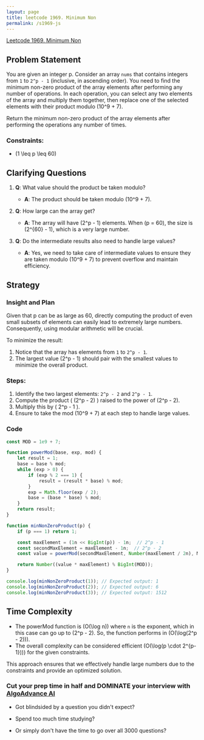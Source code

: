 ```yaml
---
layout: page
title: leetcode 1969. Minimum Non
permalink: /s1969-js
---
```

[Leetcode 1969. Minimum Non](https://algoadvance.github.io/algoadvance/l1969)
## Problem Statement
You are given an integer p. Consider an array `nums` that contains integers from `1` to `2^p - 1` (inclusive, in ascending order). You need to find the minimum non-zero product of the array elements after performing any number of operations. In each operation, you can select any two elements of the array and multiply them together, then replace one of the selected elements with their product modulo \(10^9 + 7\).

Return the minimum non-zero product of the array elements after performing the operations any number of times.

### Constraints:
- \(1 \leq p \leq 60\)

## Clarifying Questions
1. **Q**: What value should the product be taken modulo?
   - **A**: The product should be taken modulo \(10^9 + 7\).

2. **Q**: How large can the array get?
   - **A**: The array will have \(2^p - 1\) elements. When \(p = 60\), the size is \(2^{60} - 1\), which is a very large number.

3. **Q**: Do the intermediate results also need to handle large values?
   - **A**: Yes, we need to take care of intermediate values to ensure they are taken modulo \(10^9 + 7\) to prevent overflow and maintain efficiency.

## Strategy
### Insight and Plan
Given that p can be as large as 60, directly computing the product of even small subsets of elements can easily lead to extremely large numbers. Consequently, using modular arithmetic will be crucial.

To minimize the result:
1. Notice that the array has elements from `1` to `2^p - 1`.
2. The largest value \(2^p - 1\) should pair with the smallest values to minimize the overall product.

### Steps:
1. Identify the two largest elements: `2^p - 2` and `2^p - 1`.
2. Compute the product \( (2^p - 2) \) raised to the power of \(2^p - 2\).
3. Multiply this by \( 2^p - 1 \).
4. Ensure to take the mod \(10^9 + 7\) at each step to handle large values.

### Code
```javascript
const MOD = 1e9 + 7;

function powerMod(base, exp, mod) {
    let result = 1;
    base = base % mod;
    while (exp > 0) {
        if (exp % 2 === 1) {
            result = (result * base) % mod;
        }
        exp = Math.floor(exp / 2);
        base = (base * base) % mod;
    }
    return result;
}

function minNonZeroProduct(p) {
    if (p === 1) return 1;

    const maxElement = (1n << BigInt(p)) - 1n;  // 2^p - 1
    const secondMaxElement = maxElement - 1n;  // 2^p - 2
    const value = powerMod(secondMaxElement, Number(maxElement / 2n), MOD);

    return Number((value * maxElement) % BigInt(MOD));
}

console.log(minNonZeroProduct(1)); // Expected output: 1
console.log(minNonZeroProduct(2)); // Expected output: 6
console.log(minNonZeroProduct(3)); // Expected output: 1512
```

## Time Complexity
- The powerMod function is \(O(\log n)\) where `n` is the exponent, which in this case can go up to \(2^p - 2\). So, the function performs in \(O(\log(2^p - 2))\).
- The overall complexity can be considered efficient \(O(\log(p \cdot 2^{p-1}))\) for the given constraints.

This approach ensures that we effectively handle large numbers due to the constraints and provide an optimized solution.


### Cut your prep time in half and DOMINATE your interview with [AlgoAdvance AI](https://algoAdvance.com)

- Got blindsided by a question you didn't expect?

- Spend too much time studying?

- Or simply don't have the time to go over all 3000 questions?

